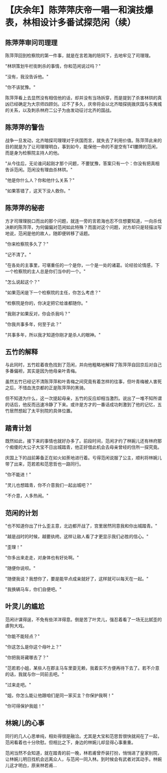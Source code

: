 # 【庆余年】陈萍萍庆帝一唱一和演技爆表，林相设计多番试探范闲（续）

## 陈萍萍审问司理理

陈萍萍回到检察院的第一件事，就是在言若海的陪同下，去地牢见了司理理。

"林珙策划牛栏街刺杀的事情，你和范闲说过吗？"

"没有，我没告诉他。"

"你不该犹豫。"

陈萍萍看上去显然没有相信他的话，却并没有当场拆穿，而是提到了杀害林珙的真凶已经确定为大宗师四顾剑。过不了多久，庆帝将会以北齐暗探挑拨庆国与东夷城的关系，以及刺杀林府二公子为由发动征讨北齐的国战。

## 陈萍萍的警告

战争一旦发动，北齐暗探司理理对于庆国而言，就失去了利用价值。陈萍萍此来的目的就是为了让司理理明白，事到如今，能保他一命的不是空有T41腰牌的范闲，而是身为检察院主持人的他。

"从今往后，无论谁问起刚才那个问题，不要犹豫，答案只有一个：你没有把真相告诉范闲。范闲没有理由杀林珙。"

"他是你什么人？你和他什么关系？"

"如果答错了，这天下没人救你。"

## 陈萍萍的秘密

方才司理理脱口而出的那个问题，就连一旁的言若海也忍不住想要知道，一向杀伐决断的陈萍萍，为何偏偏对范闲如此特殊？而面对这个问题，对方却只是轻描淡写地说，范闲是他的故人，随即便转移了话题。

"你来检察院多久了？"

"记不清了。"

"在各处的主事里，可堪重任的一个是你，一个是一处的诸葛。论经验论情感，下一个检察院的主人总是你们当中的一个。"

"怎么说起这个？"

"如果范闲是下一个检察院的主任，你怎么考虑？"

"检察院是你的，你决定把它给谁都随你。"

"我刚才如果反对，你会杀我吗？"

"你我共事多年，何至于此？"

"共事多年，所以我才知道你刚才是杀人的眼神。"

## 五竹的解释

与此同时，五竹趁着夜色找到了范闲，并向他粗略地解释了陈萍萍自回京后对自己多番偏袒，其实是因为他母亲叶青梅。

虽然五竹已经记不清陈萍萍和叶青梅之间究竟有着怎样的往事，但叶青梅被人害死之后，不惜血洗京都的正是陈萍萍的黑骑。

但不知道为什么，这一次提起母亲，五竹的反应却相当激烈。说出了一堆不知所谓的话后，他反而迅速冷静了下来。或许是方才的一番话成功刺激到了他的记忆，五竹居然想起了太平别院的具体位置。

## 踏青计划

既然如此，接下来的事情也就好办多了。前段时间，范闲才约了林婉儿还有林府那个痴傻的大公子大宝不日出城踏青，他正好借此机会去母亲曾经的住所一探究竟。

庆国上下的战前筹备正在如火如荼地进行着。亏得范闲说服了公主，顺利将林婉儿带了出来，范若若和范思哲也一路同行。

"你不能进！"

"灵儿也想踏青，你不介意我们一起出城吧？"

"不介意，人多热闹。"

## 范闲的计划

"也不知道你出了什么歪主意，北边都开战了，宫里居然同意我和你出城踏青。"

"越是战时的时候，越要纨绔。这样让敌人看了才更显示我们必胜的信心。"

"歪理！"

"你多出来走走，对身体也有好处啊。"

"随便你说呗。"

"随便我说？我想你了，要是能早点成亲就好了，这样就可以每天在一起。"

"我换辆马车，你们自便吧。"

## 叶灵儿的尴尬

范闲计谋得逞，不免有些洋洋得意。倒是苦了叶灵儿，强忍着看了一场无比腻歪的虐狗大戏。

"你能不能轻点？"

"你这怎么是你这个母叶上？"

"你把我哥藏哪去了？"

"范若若小姐，某些人在郡主马车里耍无赖，我着实不方便再待下去了。若不介意的话，我就与你一同前去吧。"

"过来走吧。"

"姐，你怎么能让他跟咱们是同一家买主？你保护我啊！"

"你可得保护我姐！"

## 林婉儿的心事

同行的几人心思单纯，相处得很是融洽。尤其是大宝和范思哲很快就闹在了一起，范闲看着也十分欣慰。但相比之下，身边的林婉儿却显得心事重重。

范闲当然不会知道，就在踏青的前一晚，林若甫曾乔装打扮，悄悄进了皇家别院，让林婉儿明日找机会远离众人，与范闲一同入林。到时候会有武者对其动手。林婉儿这才明白，原来林若甫...
